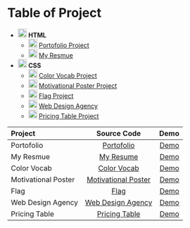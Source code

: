 # Table of Project

- <img src="https://cdn-icons-png.flaticon.com/128/1051/1051277.png" width="20"> **HTML**
  - <img src="https://cdn-icons-png.flaticon.com/128/12486/12486773.png" width="20"> [Portofolio Project](./Multi-Page%20Web/4.3%20HTML%20Porfolio%20Project/)
  - <img src="https://cdn-icons-png.flaticon.com/128/9119/9119108.png" width="20"> [My Resmue](./Multi-Page%20Web/Capstone-Project/)
- <img src="https://cdn-icons-png.flaticon.com/128/732/732190.png" width="20"> **CSS**
  - <img src="https://cdn-icons-png.flaticon.com/128/3285/3285819.png" width="20"> [Color Vocab Project](./CSS/5.4%20Color%20Vocab%20Project/)
  - <img src="https://cdn-icons-png.flaticon.com/128/3400/3400744.png" width="20"> [Motivational Poster Project](./CSS/6.4%20Motivation%20Meme%20Project/)
  - <img src="https://cdn-icons-png.flaticon.com/128/5564/5564675.png" width="20"> [Flag Project](./CSS/7.3%20CSS%20Flag%20Project/)
  - <img src="https://cdn-icons-png.flaticon.com/128/4213/4213056.png" width="20"> [Web Design Agency](./CSS/8.4%20Web%20Design%20Agency%20Project/)
  - <img src="https://cdn-icons-png.flaticon.com/128/13191/13191392.png" width="20"> [Pricing Table Project](./FlexBox/9.4%20Flexbox%20Pricing%20Table%20Project/)


| Project | Source Code | Demo |
| :---         |     :---:      |          ---: |
| Portofolio   | [Portofolio](./Multi-Page%20Web/4.3%20HTML%20Porfolio%20Project/)     | [Demo](https://ghifariezra.github.io/full-stack-web/Multi-Page%20Web/4.3%20HTML%20Porfolio%20Project/)    |
| My Resmue   | [My Resume](./Multi-Page%20Web/Capstone-Project/)     | [Demo](https://ghifariezra.github.io/full-stack-web/Multi-Page%20Web/Capstone-Project/)    |
| Color Vocab   | [Color Vocab](./CSS/5.4%20Color%20Vocab%20Project/)     | [Demo](https://ghifariezra.github.io/full-stack-web/CSS/5.4%20Color%20Vocab%20Project/)    |
| Motivational Poster   | [Motivational Poster](./CSS/6.4%20Motivation%20Meme%20Project/)     | [Demo](https://ghifariezra.github.io/full-stack-web/CSS/5.4%20Color%20Vocab%20Project/)    |
| Flag   | [Flag](./CSS/7.3%20CSS%20Flag%20Project/)     | [Demo](https://ghifariezra.github.io/full-stack-web/CSS/7.3%20CSS%20Flag%20Project/)    |
| Web Design Agency   | [Web Design Agency](./CSS/8.4%20Web%20Design%20Agency%20Project/)     | [Demo](https://ghifariezra.github.io/full-stack-web/CSS/8.4%20Web%20Design%20Agency%20Project/)    |
| Pricing Table   | [Pricing Table](./FlexBox/9.4%20Flexbox%20Pricing%20Table%20Project/)     | [Demo](https://ghifariezra.github.io/full-stack-web/FlexBox/9.4%20Flexbox%20Pricing%20Table%20Project/)    |

